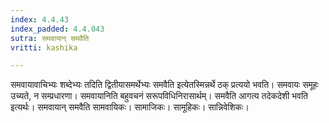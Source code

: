 ```yaml
---
index: 4.4.43
index_padded: 4.4.043
sutra: समवायान् समवैति
vritti: kashika

---
```

समवायावाचिभ्यः शब्देभ्यः तदिति द्वितीयासमर्थेभ्यः समवैति इत्येतस्मिन्नर्थे ठक् प्रत्ययो भवति। समवायः समूहः उच्यते, न सम्प्रधारणा। समवायानिति बहुवचनं सरूपविधिनिरासार्थम्। समवैति आगत्य तदेकदेशी भवति इत्यर्थः। समवायान् समवैति सामवायिकः। सामाजिकः। सामूहिकः। सान्निवेशिकः।